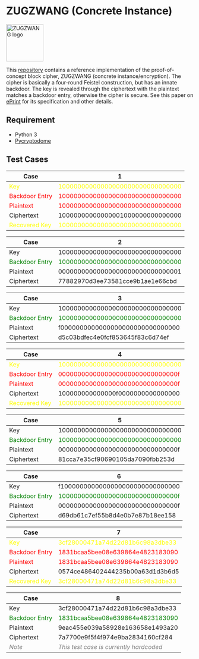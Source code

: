 # ZUGZWANG (Concrete Instance) #
<img src="http://www.clker.com/cliparts/e/1/7/9/1220546591703438935portablejim_Chess_tile_-_King.svg" width="100" title="ZUGZWANG logo">

This [repository](https://github.com/anubhab001/zugzwang-public) contains a reference implementation of the proof-of-concept block cipher, ZUGZWANG (concrete instance/encryption). The cipher is basically a four-round Feistel construction, but has an innate backdoor. The key is revealed through the ciphertext with the plaintext matches a backdoor entry, otherwise the cipher is secure. See this paper on [ePrint](https://eprint.iacr.org/2022/???) for its specification and other details.

## Requirement ##
* Python 3
* [Pycryptodome](https://pypi.org/project/pycryptodome/)

## Test Cases ##
 <font size="1"> 

Case | 1
---- | ----
<span style="color:yellow;">Key</span>|             <span style="color:yellow;">10000000000000000000000000000000</span>
<span style="color:red;">Backdoor Entry</span>|  <span style="color:red;">10000000000000000000000000000000</span>
<span style="color:red;">Plaintext</span>|       <span style="color:red;">10000000000000000000000000000000</span>
Ciphertext|      10000000000000001000000000000000
<span style="color:yellow;">Recovered Key</span>|   <span style="color:yellow;">10000000000000000000000000000000</span>

Case | 2
---- | ----
Key|             10000000000000000000000000000000
<span style="color:green;">Backdoor Entry</span>|  <span style="color:green;">10000000000000000000000000000000</span>
Plaintext|       00000000000000000000000000000001
Ciphertext|      77882970d3ee73581cce9b1ae1e66cbd

Case | 3
---- | ----
Key|             10000000000000000000000000000000
<span style="color:green;">Backdoor Entry</span>|  <span style="color:green;">10000000000000000000000000000000</span>
Plaintext|       f0000000000000000000000000000000
Ciphertext|      d5c03bdfec4e0fcf853645f83c6d74ef

Case | 4
---- | ----
<span style="color:yellow;">Key</span>|             <span style="color:yellow;">10000000000000000000000000000000</span>
<span style="color:red;">Backdoor Entry</span>|  <span style="color:red;">0000000000000000000000000000000f</span>
<span style="color:red;">Plaintext</span>|       <span style="color:red;">0000000000000000000000000000000f</span>
Ciphertext|      100000000000000f0000000000000000
<span style="color:yellow;">Recovered Key</span>|   <span style="color:yellow;">10000000000000000000000000000000</span>

Case | 5
---- | ----
Key|             10000000000000000000000000000000
<span style="color:green;">Backdoor Entry</span>|  <span style="color:green;">10000000000000000000000000000000</span>
Plaintext|       0000000000000000000000000000000f
Ciphertext|      81cca7e35cf90690105da7090fbb253d

Case | 6
---- | ----
Key|             f1000000000000000000000000000000
<span style="color:green;">Backdoor Entry</span>|  <span style="color:green;">1000000000000000000000000000000f</span>
Plaintext|       0000000000000000000000000000000f
Ciphertext|      d69db61c7ef55b8d4e0b7e87b18ee158

Case | 7
---- | ----
<span style="color:yellow;">Key</span>|             <span style="color:yellow;">3cf28000471a74d22d81b6c98a3dbe33</span>
<span style="color:red;">Backdoor Entry</span>|  <span style="color:red;">1831bcaa5bee08e639864e4823183090</span>
<span style="color:red;">Plaintext</span>|       <span style="color:red;">1831bcaa5bee08e639864e4823183090</span>
Ciphertext|      0574ce486402444235b00a63d1d3b6d5
<span style="color:yellow;">Recovered Key</span>|   <span style="color:yellow;">3cf28000471a74d22d81b6c98a3dbe33</span>

Case | 8
---- | ----
Key|             3cf28000471a74d22d81b6c98a3dbe33
<span style="color:green;">Backdoor Entry</span>|  <span style="color:green;">1831bcaa5bee08e639864e4823183090</span>
Plaintext|       9eac455e039a58928e163658e1493a20
Ciphertext|      7a7700e9f5f4f974e9ba2834160cf284
<span style="color:gray;">_Note_</span>| <span style="color:gray;">_This test case is currently hardcoded_</span>

</font>
